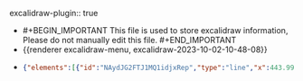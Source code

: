 excalidraw-plugin:: true

- #+BEGIN_IMPORTANT
  This file is used to store excalidraw information, Please do not manually edit this file.
  #+END_IMPORTANT
- {{renderer excalidraw-menu, excalidraw-2023-10-02-10-48-08}}
- ```json
  {"elements":[{"id":"NAydJG2FTJ1MQ1idjxRep","type":"line","x":443.9940185546875,"y":152.89874267578125,"width":0.399383544921875,"height":454.349365234375,"angle":0,"strokeColor":"#1e1e1e","backgroundColor":"transparent","fillStyle":"hachure","strokeWidth":1,"strokeStyle":"solid","roughness":1,"opacity":100,"groupIds":[],"frameId":null,"roundness":{"type":2},"seed":1899917016,"version":87,"versionNonce":926228136,"isDeleted":false,"boundElements":null,"updated":1696236734363,"link":null,"locked":false,"points":[[0,0],[-0.399383544921875,454.349365234375]],"lastCommittedPoint":[-0.399383544921875,454.349365234375],"startBinding":null,"endBinding":null,"startArrowhead":null,"endArrowhead":null},{"id":"eTtO82PuIz2zhpXgPXT-m","type":"line","x":443.3450012207031,"y":610.3148193359375,"width":546.3888854980469,"height":5.58416748046875,"angle":0,"strokeColor":"#1e1e1e","backgroundColor":"transparent","fillStyle":"hachure","strokeWidth":1,"strokeStyle":"solid","roughness":1,"opacity":100,"groupIds":[],"frameId":null,"roundness":{"type":2},"seed":1749485016,"version":143,"versionNonce":1496285144,"isDeleted":false,"boundElements":null,"updated":1696236734363,"link":null,"locked":false,"points":[[0,0],[546.3888854980469,5.58416748046875]],"lastCommittedPoint":[546.3888854980469,5.58416748046875],"startBinding":null,"endBinding":null,"startArrowhead":null,"endArrowhead":null},{"id":"hVjcXuVS_bs7hyDOy4qAS","type":"text","x":991,"y":623,"width":84.49990844726562,"height":25,"angle":0,"strokeColor":"#1e1e1e","backgroundColor":"transparent","fillStyle":"hachure","strokeWidth":1,"strokeStyle":"solid","roughness":1,"opacity":100,"groupIds":[],"frameId":null,"roundness":null,"seed":1737085096,"version":20,"versionNonce":862652840,"isDeleted":false,"boundElements":null,"updated":1696236734363,"link":null,"locked":false,"text":"Quantity","fontSize":20,"fontFamily":1,"textAlign":"left","verticalAlign":"top","baseline":17,"containerId":null,"originalText":"Quantity","lineHeight":1.25},{"id":"g819CcaSbxQE8E9LbSuIa","type":"text","x":370.592529296875,"y":133.0522003173828,"width":47.17994689941406,"height":25,"angle":0,"strokeColor":"#1e1e1e","backgroundColor":"transparent","fillStyle":"hachure","strokeWidth":1,"strokeStyle":"solid","roughness":1,"opacity":100,"groupIds":[],"frameId":null,"roundness":null,"seed":1274791592,"version":69,"versionNonce":1709114584,"isDeleted":false,"boundElements":null,"updated":1696236766264,"link":null,"locked":false,"text":"Price","fontSize":20,"fontFamily":1,"textAlign":"left","verticalAlign":"top","baseline":17,"containerId":null,"originalText":"Price","lineHeight":1.25},{"id":"2mW4hLL6aj3XdqHJB6qnL","type":"line","x":552.5115356445312,"y":205.7953338623047,"width":377.76092529296875,"height":338.94969177246094,"angle":0,"strokeColor":"#1971c2","backgroundColor":"transparent","fillStyle":"hachure","strokeWidth":1,"strokeStyle":"solid","roughness":1,"opacity":100,"groupIds":[],"frameId":null,"roundness":{"type":2},"seed":944534952,"version":103,"versionNonce":1682014120,"isDeleted":false,"boundElements":null,"updated":1696236785200,"link":null,"locked":false,"points":[[0,0],[377.76092529296875,338.94969177246094]],"lastCommittedPoint":null,"startBinding":null,"endBinding":null,"startArrowhead":null,"endArrowhead":null},{"id":"3kF7xbODKwWsiF2gqxyUP","type":"line","x":556.3840942382812,"y":532.7992553710938,"width":372.2979736328125,"height":338.22581481933594,"angle":0,"strokeColor":"#e03131","backgroundColor":"transparent","fillStyle":"hachure","strokeWidth":1,"strokeStyle":"solid","roughness":1,"opacity":100,"groupIds":[],"frameId":null,"roundness":{"type":2},"seed":81954472,"version":88,"versionNonce":574835368,"isDeleted":false,"boundElements":null,"updated":1696236789141,"link":null,"locked":false,"points":[[0,0],[372.2979736328125,-338.22581481933594]],"lastCommittedPoint":[372.2979736328125,-338.22581481933594],"startBinding":null,"endBinding":null,"startArrowhead":null,"endArrowhead":null},{"id":"uETkKO_wJynArMRZzDQla","type":"text","x":966,"y":179,"width":12.159988403320312,"height":25,"angle":0,"strokeColor":"#e03131","backgroundColor":"transparent","fillStyle":"hachure","strokeWidth":1,"strokeStyle":"solid","roughness":1,"opacity":100,"groupIds":[],"frameId":null,"roundness":null,"seed":1371417256,"version":6,"versionNonce":1943254440,"isDeleted":false,"boundElements":null,"updated":1696236792093,"link":null,"locked":false,"text":"S","fontSize":20,"fontFamily":1,"textAlign":"left","verticalAlign":"top","baseline":17,"containerId":null,"originalText":"S","lineHeight":1.25},{"id":"4wlHWsHYCOgnJsTyjD0DW","type":"text","x":947,"y":545,"width":15.599990844726562,"height":25,"angle":0,"strokeColor":"#1971c2","backgroundColor":"transparent","fillStyle":"hachure","strokeWidth":1,"strokeStyle":"solid","roughness":1,"opacity":100,"groupIds":[],"frameId":null,"roundness":null,"seed":196561832,"version":5,"versionNonce":773767336,"isDeleted":false,"boundElements":null,"updated":1696236795405,"link":null,"locked":false,"text":"D","fontSize":20,"fontFamily":1,"textAlign":"left","verticalAlign":"top","baseline":17,"containerId":null,"originalText":"D","lineHeight":1.25},{"id":"THxbJuds7MFU8pxZibQyB","type":"line","x":731.27734375,"y":370.746826171875,"width":287.333251953125,"height":1.768707275390625,"angle":0,"strokeColor":"#1e1e1e","backgroundColor":"transparent","fillStyle":"hachure","strokeWidth":1,"strokeStyle":"dashed","roughness":1,"opacity":100,"groupIds":[],"frameId":null,"roundness":{"type":2},"seed":960922024,"version":108,"versionNonce":2038205096,"isDeleted":false,"boundElements":null,"updated":1696236734363,"link":null,"locked":false,"points":[[0,0],[-287.333251953125,-1.768707275390625]],"lastCommittedPoint":[-287.333251953125,-1.768707275390625],"startBinding":null,"endBinding":null,"startArrowhead":null,"endArrowhead":null},{"id":"UfLlx3lmf4A6FCs4RJyiy","type":"text","x":442,"y":372,"width":9.999984741210938,"height":25,"angle":0,"strokeColor":"#1e1e1e","backgroundColor":"transparent","fillStyle":"hachure","strokeWidth":1,"strokeStyle":"dashed","roughness":1,"opacity":100,"groupIds":[],"frameId":null,"roundness":null,"seed":312619944,"version":3,"versionNonce":1382339544,"isDeleted":true,"boundElements":null,"updated":1696236734363,"link":null,"locked":false,"text":"","fontSize":20,"fontFamily":1,"textAlign":"left","verticalAlign":"top","baseline":17,"containerId":null,"originalText":"","lineHeight":1.25},{"id":"F_7hLzxbPLYFK6wxt0zIb","type":"text","x":329.5050354003906,"y":357.6832580566406,"width":104.65986633300781,"height":25,"angle":0,"strokeColor":"#1e1e1e","backgroundColor":"transparent","fillStyle":"hachure","strokeWidth":1,"strokeStyle":"dashed","roughness":1,"opacity":100,"groupIds":[],"frameId":null,"roundness":null,"seed":1620535720,"version":59,"versionNonce":300217768,"isDeleted":false,"boundElements":null,"updated":1696236734363,"link":null,"locked":false,"text":"6 euro / h","fontSize":20,"fontFamily":1,"textAlign":"left","verticalAlign":"top","baseline":17,"containerId":null,"originalText":"6 euro / h","lineHeight":1.25},{"id":"nWZTWPTUas0_c4kdn6gSu","type":"line","x":736.4193725585938,"y":372.3978271484375,"width":4.15423583984375,"height":246.5357666015625,"angle":0,"strokeColor":"#1e1e1e","backgroundColor":"transparent","fillStyle":"hachure","strokeWidth":1,"strokeStyle":"dashed","roughness":1,"opacity":100,"groupIds":[],"frameId":null,"roundness":{"type":2},"seed":326163160,"version":68,"versionNonce":592222424,"isDeleted":false,"boundElements":null,"updated":1696236734363,"link":null,"locked":false,"points":[[0,0],[4.15423583984375,246.5357666015625]],"lastCommittedPoint":[4.15423583984375,246.5357666015625],"startBinding":null,"endBinding":null,"startArrowhead":null,"endArrowhead":null},{"id":"Nqf0wiDwMoF_L7188ki9z","type":"text","x":745,"y":667,"width":9.999984741210938,"height":25,"angle":0,"strokeColor":"#1e1e1e","backgroundColor":"transparent","fillStyle":"hachure","strokeWidth":1,"strokeStyle":"dashed","roughness":1,"opacity":100,"groupIds":[],"frameId":null,"roundness":null,"seed":1701726680,"version":3,"versionNonce":2013790376,"isDeleted":true,"boundElements":null,"updated":1696236734363,"link":null,"locked":false,"text":"","fontSize":20,"fontFamily":1,"textAlign":"left","verticalAlign":"top","baseline":17,"containerId":null,"originalText":"","lineHeight":1.25},{"id":"0eryt4fe2KjPdwo6AYk8y","type":"text","x":734,"y":646,"width":59.7999267578125,"height":25,"angle":0,"strokeColor":"#1e1e1e","backgroundColor":"transparent","fillStyle":"hachure","strokeWidth":1,"strokeStyle":"dashed","roughness":1,"opacity":100,"groupIds":[],"frameId":null,"roundness":null,"seed":412595160,"version":8,"versionNonce":1827913176,"isDeleted":false,"boundElements":null,"updated":1696236734363,"link":null,"locked":false,"text":"labour","fontSize":20,"fontFamily":1,"textAlign":"left","verticalAlign":"top","baseline":17,"containerId":null,"originalText":"labour","lineHeight":1.25},{"id":"vr2Yur7cuQXPFeKYIJnsE","type":"line","x":445.0851745605469,"y":235.52426147460938,"width":532.5603332519531,"height":4.5001678466796875,"angle":0,"strokeColor":"#f08c00","backgroundColor":"transparent","fillStyle":"hachure","strokeWidth":1,"strokeStyle":"solid","roughness":1,"opacity":100,"groupIds":[],"frameId":null,"roundness":{"type":2},"seed":303237080,"version":132,"versionNonce":1536273320,"isDeleted":false,"boundElements":null,"updated":1696236734363,"link":null,"locked":false,"points":[[0,0],[532.5603332519531,4.5001678466796875]],"lastCommittedPoint":[532.5603332519531,4.5001678466796875],"startBinding":null,"endBinding":null,"startArrowhead":null,"endArrowhead":null},{"id":"SsCMcs4JnwVVo_mQlKF5I","type":"text","x":585.2144165039062,"y":183.60472106933594,"width":317.93963623046875,"height":25,"angle":0,"strokeColor":"#9c36b5","backgroundColor":"transparent","fillStyle":"hachure","strokeWidth":1,"strokeStyle":"solid","roughness":1,"opacity":100,"groupIds":[],"frameId":null,"roundness":null,"seed":1438265816,"version":90,"versionNonce":544096984,"isDeleted":false,"boundElements":null,"updated":1696236734363,"link":null,"locked":false,"text":"unemployment (surplus of labour)","fontSize":20,"fontFamily":1,"textAlign":"left","verticalAlign":"top","baseline":17,"containerId":null,"originalText":"unemployment (surplus of labour)","lineHeight":1.25},{"id":"0PPjRvYSdqrC4Lf3dQiKf","type":"line","x":587.7034301757812,"y":238.0203857421875,"width":294.878662109375,"height":1.5048065185546875,"angle":0,"strokeColor":"#9c36b5","backgroundColor":"transparent","fillStyle":"hachure","strokeWidth":4,"strokeStyle":"solid","roughness":1,"opacity":100,"groupIds":[],"frameId":null,"roundness":{"type":2},"seed":391460056,"version":72,"versionNonce":380499624,"isDeleted":false,"boundElements":null,"updated":1696236734363,"link":null,"locked":false,"points":[[0,0],[294.878662109375,1.5048065185546875]],"lastCommittedPoint":[294.878662109375,1.5048065185546875],"startBinding":null,"endBinding":null,"startArrowhead":null,"endArrowhead":null},{"id":"db4vg7moD6311h7Kj3WQs","type":"freedraw","x":334.85601806640625,"y":232.38626098632812,"width":0.0001,"height":0.0001,"angle":0,"strokeColor":"#1e1e1e","backgroundColor":"transparent","fillStyle":"hachure","strokeWidth":4,"strokeStyle":"solid","roughness":1,"opacity":100,"groupIds":[],"frameId":null,"roundness":null,"seed":491328984,"version":4,"versionNonce":1817192408,"isDeleted":true,"boundElements":null,"updated":1696236734363,"link":null,"locked":false,"points":[[0,0],[0.0001,0.0001]],"pressures":[],"simulatePressure":true,"lastCommittedPoint":[0.0001,0.0001]},{"id":"N9tfMN5pR50LG8XAnnlwD","type":"text","x":307.4877014160156,"y":223.83164978027344,"width":124.99984741210938,"height":25,"angle":0,"strokeColor":"#1e1e1e","backgroundColor":"transparent","fillStyle":"hachure","strokeWidth":1,"strokeStyle":"solid","roughness":1,"opacity":100,"groupIds":[],"frameId":null,"roundness":null,"seed":1577640360,"version":47,"versionNonce":231893416,"isDeleted":false,"boundElements":null,"updated":1696236748348,"link":null,"locked":false,"text":"8.5 euro / h","fontSize":20,"fontFamily":1,"textAlign":"left","verticalAlign":"top","baseline":17,"containerId":null,"originalText":"8.5 euro / h","lineHeight":1.25},{"id":"MrjKOcggljbdZy6_aIzr7","type":"text","x":1014.6844482421875,"y":231.75511169433594,"width":99.55987548828125,"height":25,"angle":0,"strokeColor":"#f08c00","backgroundColor":"transparent","fillStyle":"hachure","strokeWidth":1,"strokeStyle":"solid","roughness":1,"opacity":100,"groupIds":[],"frameId":null,"roundness":null,"seed":550529960,"version":27,"versionNonce":786392488,"isDeleted":false,"boundElements":null,"updated":1696236864324,"link":null,"locked":false,"text":"price floor","fontSize":20,"fontFamily":1,"textAlign":"left","verticalAlign":"top","baseline":17,"containerId":null,"originalText":"price floor","lineHeight":1.25}],"files":{},"appState":{"gridSize":null,"viewBackgroundColor":"#ffffff","zoom":{"value":1},"offsetTop":0,"offsetLeft":0,"scrollX":0,"scrollY":0,"viewModeEnabled":false,"zenModeEnabled":false}}
  ```